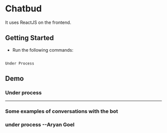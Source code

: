 # Chatbud


It uses ReactJS on the frontend.


## Getting Started

- Run the following commands:
```

Under Process
```



## Demo

### Under process

---

### Some examples of conversations with the bot
### under process --Aryan Goel

